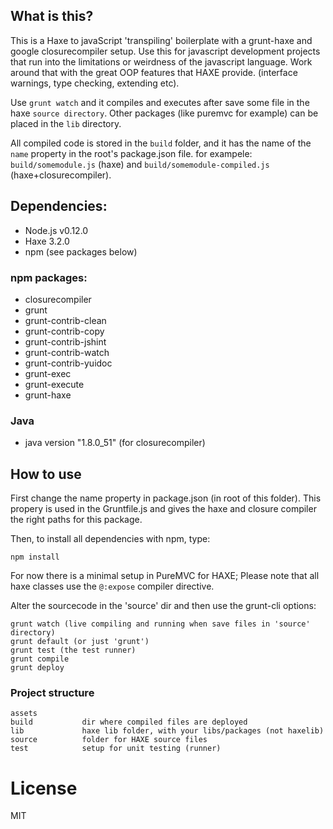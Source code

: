 ## What is this?

This is a Haxe to javaScript 'transpiling' boilerplate with a grunt-haxe and google closurecompiler setup. Use this for javascript development projects that run into the limitations or weirdness of the javascript language. Work around that with the great OOP features that HAXE provide. (interface warnings, type checking, extending etc).

Use ```grunt watch``` and it compiles and executes after save some file in the haxe ```source directory```. Other packages (like puremvc for example) can be placed in the ```lib``` directory. 

All compiled code is stored in the ```build``` folder, and it has the name of the ```name```  property in the root's package.json file. for exampele:
```build/somemodule.js``` (haxe) and ```build/somemodule-compiled.js``` (haxe+closurecompiler).

## Dependencies:

* Node.js v0.12.0
* Haxe 3.2.0
* npm (see packages below)

### npm packages:
* closurecompiler
* grunt
* grunt-contrib-clean
* grunt-contrib-copy
* grunt-contrib-jshint
* grunt-contrib-watch
* grunt-contrib-yuidoc
* grunt-exec
* grunt-execute
* grunt-haxe

### Java
* java version "1.8.0_51" (for closurecompiler)

## How to use 

First change the name property in package.json (in root of this folder). This propery is used in the Gruntfile.js and gives the haxe and closure compiler the right paths for this package.

Then, to install all dependencies with npm, type:
```
npm install
```

For now there is a minimal setup in PureMVC for HAXE; Please note that all haxe classes use the ```@:expose``` compiler directive.

Alter the sourcecode in the 'source' dir and then use the grunt-cli options:
```
grunt watch (live compiling and running when save files in 'source' directory)
grunt default (or just 'grunt')
grunt test (the test runner)
grunt compile
grunt deploy
```


### Project structure

```
assets          
build           dir where compiled files are deployed
lib             haxe lib folder, with your libs/packages (not haxelib)
source          folder for HAXE source files
test            setup for unit testing (runner)
```

# License

MIT